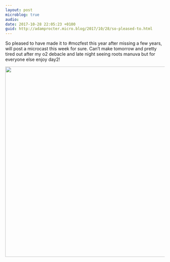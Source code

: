 ```yaml
---
layout: post
microblog: true
audio: 
date: 2017-10-28 22:05:23 +0100
guid: http://adamprocter.micro.blog/2017/10/28/so-pleased-to.html
---
```

So pleased to have made it to #mozfest this year after missing a few years, will post a microcast this week for sure. Can’t make tomorrow and pretty tired out after my o2 debacle and late night seeing roots manuva but for everyone else enjoy day2! 

<img src="http://discursive.adamprocter.co.uk/uploads/2017/e3c3cdaced.jpg" width="600" height="600" />
